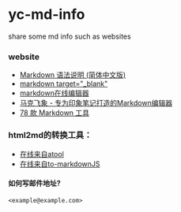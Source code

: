 yc-md-info
==========

share some md info such as websites


### website

+ [Markdown 语法说明 (简体中文版)](http://wowubuntu.com/markdown)
+ [markdown target="_blank"](http://stackoverflow.com/questions/4425198/markdown-target-blank)
+ [markdown在线编辑器](http://mahua.jser.me/)
+ [马克飞象 - 专为印象笔记打造的Markdown编辑器](http://maxiang.info/)
+ [78 款 Markdown 工具](http://segmentfault.com/a/1190000000506986)

### html2md的转换工具：

* [在线来自atool](http://www.atool.org/html2markdown.php)
* [在线来自to-markdownJS](http://domchristie.github.io/to-markdown/)



#### 如何写邮件地址?

```shell
<example@example.com>
```
